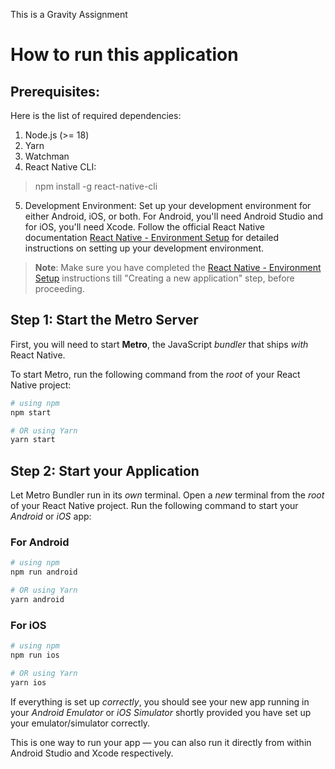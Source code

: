This is a Gravity Assignment 

# How to run this application


## Prerequisites:


Here is the list of required dependencies:

1. Node.js (>= 18)
2. Yarn
3. Watchman
4. React Native CLI:

> npm install -g react-native-cli

5. Development Environment: Set up your development environment for either Android, iOS, or both. For Android, you'll need Android Studio and for iOS, you'll need Xcode. Follow the official React Native documentation [React Native - Environment Setup](https://reactnative.dev/docs/environment-setup)  for detailed instructions on setting up your development environment.

>**Note**: Make sure you have completed the [React Native - Environment Setup](https://reactnative.dev/docs/environment-setup) instructions till "Creating a new application" step, before proceeding.


## Step 1: Start the Metro Server

First, you will need to start **Metro**, the JavaScript _bundler_ that ships _with_ React Native.

To start Metro, run the following command from the _root_ of your React Native project:

```bash
# using npm
npm start

# OR using Yarn
yarn start
```

## Step 2: Start your Application

Let Metro Bundler run in its _own_ terminal. Open a _new_ terminal from the _root_ of your React Native project. Run the following command to start your _Android_ or _iOS_ app:

### For Android

```bash
# using npm
npm run android

# OR using Yarn
yarn android
```

### For iOS

```bash
# using npm
npm run ios

# OR using Yarn
yarn ios
```

If everything is set up _correctly_, you should see your new app running in your _Android Emulator_ or _iOS Simulator_ shortly provided you have set up your emulator/simulator correctly.

This is one way to run your app — you can also run it directly from within Android Studio and Xcode respectively.


